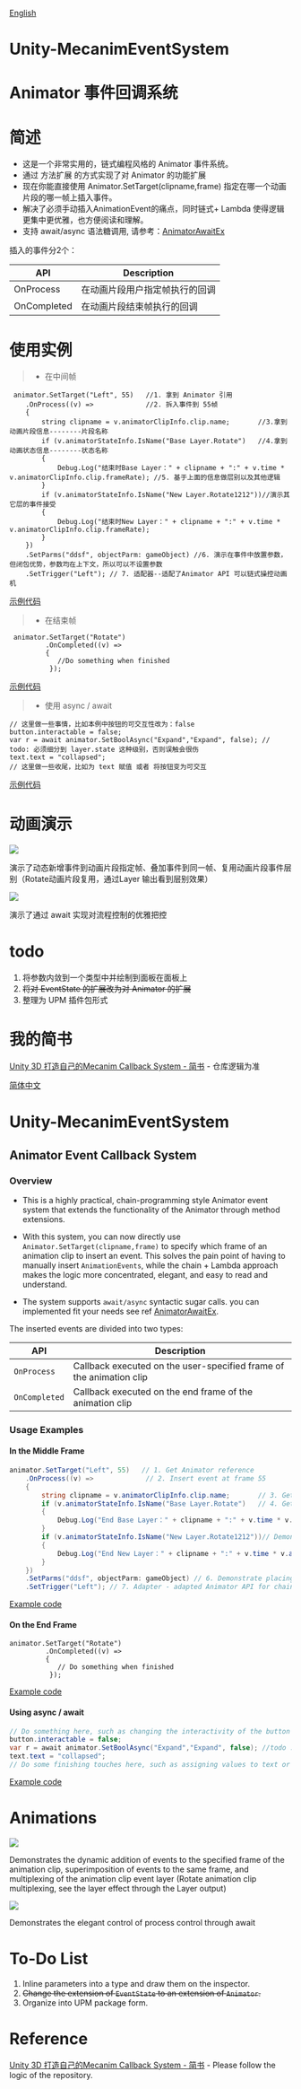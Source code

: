<a id="chinese">[English](#english)</a>

# Unity-MecanimEventSystem

# Animator 事件回调系统

# 简述

* 这是一个非常实用的，链式编程风格的 Animator 事件系统。
* 通过 方法扩展 的方式实现了对 Animator 的功能扩展
* 现在你能直接使用 Animator.SetTarget(clipname,frame) 指定在哪一个动画片段的哪一帧上插入事件。
* 解决了必须手动插入AnimationEvent的痛点，同时链式+ Lambda 使得逻辑更集中更优雅，也方便阅读和理解。
* 支持 await/async 语法糖调用, 请参考：[AnimatorAwaitEx](https://github.com/Bian-Sh/Unity-MecanimEventSystem/blob/754b80c6142349556ec666ca99583b0922c947de/Assets/MecanimEventSystem/Runtime/Async/AnimatorAwaitEx.cs)



插入的事件分2个：

| API         | Description     |
| ----------- | --------------- |
| OnProcess   | 在动画片段用户指定帧执行的回调 |
| OnCompleted | 在动画片段结束帧执行的回调   |

# 使用实例

> * 在中间帧

```
 animator.SetTarget("Left", 55)   //1. 拿到 Animator 引用
    .OnProcess((v) =>             //2. 拆入事件到 55帧 
    {
        string clipname = v.animatorClipInfo.clip.name;       //3.拿到动画片段信息--------片段名称 
        if (v.animatorStateInfo.IsName("Base Layer.Rotate")   //4.拿到动画状态信息--------状态名称 
        {
            Debug.Log("结束时Base Layer：" + clipname + ":" + v.time * v.animatorClipInfo.clip.frameRate); //5. 基于上面的信息做层别以及其他逻辑
        }
        if (v.animatorStateInfo.IsName("New Layer.Rotate1212"))//演示其它层的事件接受
        {
            Debug.Log("结束时New Layer：" + clipname + ":" + v.time * v.animatorClipInfo.clip.frameRate);
        }
    })
    .SetParms("ddsf", objectParm: gameObject) //6. 演示在事件中放置参数，但闭包优势，参数均在上下文，所以可以不设置参数
    .SetTrigger("Left"); // 7. 适配器--适配了Animator API 可以链式操控动画机
```

[示例代码](https://github.com/Bian-Sh/Unity-MecanimEventSystem/blob/23785e246062cf70f1f4c3e13bba83344baf0024/Assets/MecanimEventSystem/Example/AnimClips/EventListener.cs#L10C44-L10C44)

> * 在结束帧

```
 animator.SetTarget("Rotate")
         .OnCompleted((v) =>
         {
            //Do something when finished            
          });
```

[示例代码](https://github.com/Bian-Sh/Unity-MecanimEventSystem/blob/23785e246062cf70f1f4c3e13bba83344baf0024/Assets/MecanimEventSystem/Example/AnimClips/EventListener.cs#L35C53-L35C53)

> * 使用 async / await 

```
// 这里做一些事情，比如本例中按钮的可交互性改为：false
button.interactable = false;
var r = await animator.SetBoolAsync("Expand","Expand", false); // todo: 必须细分到 layer.state 这种级别，否则误触会很伤 
text.text = "collapsed";
// 这里做一些收尾，比如为 text 赋值 或者 将按钮变为可交互
```

[示例代码](https://github.com/Bian-Sh/Unity-MecanimEventSystem/blob/754b80c6142349556ec666ca99583b0922c947de/Assets/MecanimEventSystem/Example/TestForAwait/Test.cs#L40)

# 动画演示

![](doc/mce-normal.gif)

演示了动态新增事件到动画片段指定帧、叠加事件到同一帧、复用动画片段事件层别（Rotate动画片段复用，通过Layer 输出看到层别效果）

![](doc/mce-await.gif)

演示了通过 await 实现对流程控制的优雅把控

# todo

1. 将参数内敛到一个类型中并绘制到面板在面板上
2. ~~将对 EventState 的扩展改为对 Animator 的扩展~~
3. 整理为 UPM 插件包形式

# 我的简书

[Unity 3D 打造自己的Mecanim Callback System - 简书](https://www.jianshu.com/p/d68b6813c74f) - 仓库逻辑为准

<a id="english">[简体中文](#chinese)</a>

# Unity-MecanimEventSystem

## Animator Event Callback System

### Overview

* This is a highly practical, chain-programming style Animator event system that extends the functionality of the Animator through method extensions.

* With this system, you can now directly use `Animator.SetTarget(clipname,frame)` to specify which frame of an animation clip to insert an event. This solves the pain point of having to manually insert `AnimationEvents`, while the chain + Lambda approach makes the logic more concentrated, elegant, and easy to read and understand.

* The system supports `await/async` syntactic sugar calls. you can implemented fit your needs see ref [AnimatorAwaitEx](https://github.com/Bian-Sh/Unity-MecanimEventSystem/blob/754b80c6142349556ec666ca99583b0922c947de/Assets/MecanimEventSystem/Runtime/Async/AnimatorAwaitEx.cs).

The inserted events are divided into two types:

| API           | Description                                                         |
| ------------- | ------------------------------------------------------------------- |
| `OnProcess`   | Callback executed on the user-specified frame of the animation clip |
| `OnCompleted` | Callback executed on the end frame of the animation clip            |

### Usage Examples

#### In the Middle Frame

```csharp
animator.SetTarget("Left", 55)   // 1. Get Animator reference
    .OnProcess((v) =>             // 2. Insert event at frame 55 
    {
        string clipname = v.animatorClipInfo.clip.name;       // 3. Get animation clip information - clip name 
        if (v.animatorStateInfo.IsName("Base Layer.Rotate")   // 4. Get animation state information - state name 
        {
            Debug.Log("End Base Layer：" + clipname + ":" + v.time * v.animatorClipInfo.clip.frameRate); // 5. Based on the above information, perform layer and other logic
        }
        if (v.animatorStateInfo.IsName("New Layer.Rotate1212"))// Demonstrate event acceptance on other layers
        {
            Debug.Log("End New Layer：" + clipname + ":" + v.time * v.animatorClipInfo.clip.frameRate);
        }
    })
    .SetParms("ddsf", objectParm: gameObject) // 6. Demonstrate placing parameters in events, but due to closure advantages, parameters are in context, so you can not set parameters
    .SetTrigger("Left"); // 7. Adapter - adapted Animator API for chain control of animation machine
```

[Example code](https://github.com/Bian-Sh/Unity-MecanimEventSystem/blob/23785e246062cf70f1f4c3e13bba83344baf0024/Assets/MecanimEventSystem/Example/AnimClips/EventListener.cs#L10C44-L10C44)

#### On the End Frame

```
animator.SetTarget("Rotate")
         .OnCompleted((v) =>
         {
            // Do something when finished            
          });
```

[Example code](https://github.com/Bian-Sh/Unity-MecanimEventSystem/blob/23785e246062cf70f1f4c3e13bba83344baf0024/Assets/MecanimEventSystem/Example/AnimClips/EventListener.cs#L35C53-L35C53)

#### Using async / await

```csharp
// Do something here, such as changing the interactivity of the button in this example to: false
button.interactable = false;
var r = await animator.SetBoolAsync("Expand","Expand", false); //todo :Maybe the syntax "layer.StateName" is good.
text.text = "collapsed";
// Do some finishing touches here, such as assigning values to text or making buttons interactive
```

[Example code](https://github.com/Bian-Sh/Unity-MecanimEventSystem/blob/754b80c6142349556ec666ca99583b0922c947de/Assets/MecanimEventSystem/Example/TestForAwait/Test.cs#L40)

# Animations

![](doc/mce-normal.gif)

Demonstrates the dynamic addition of events to the specified frame of the animation clip, superimposition of events to the same frame, and multiplexing of the animation clip event layer (Rotate animation clip multiplexing, see the layer effect through the Layer output)

![](doc/mce-await.gif)

Demonstrates the elegant control of process control through await

# To-Do List

1. Inline parameters into a type and draw them on the inspector.
2. ~~Change the extension of ``EventState`` to an extension of ``Animator``.~~
3. Organize into UPM package form.

# Reference

[Unity 3D 打造自己的Mecanim Callback System - 简书](https://www.jianshu.com/p/d68b6813c74f) - Please follow the logic of the repository.
